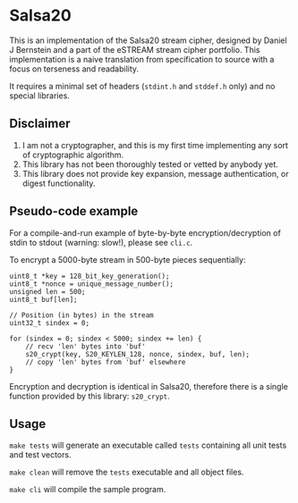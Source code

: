 Salsa20
=======

This is an implementation of the Salsa20 stream cipher, designed by
Daniel J Bernstein and a part of the eSTREAM stream cipher portfolio.
This implementation is a naive translation from specification to
source with a focus on terseness and readability.

It requires a minimal set of headers (`stdint.h` and `stddef.h` only)
and no special libraries.


Disclaimer
----------

1. I am not a cryptographer, and this is my first time implementing
   any sort of cryptographic algorithm.
2. This library has not been thoroughly tested or vetted by anybody
   yet.
3. This library does not provide key expansion, message
   authentication, or digest functionality.


Pseudo-code example
--------------------

For a compile-and-run example of byte-by-byte encryption/decryption of
stdin to stdout (warning: slow!), please see `cli.c`.

To encrypt a 5000-byte stream in 500-byte pieces sequentially:

    uint8_t *key = 128_bit_key_generation();
    uint8_t *nonce = unique_message_number();
    unsigned len = 500;
    uint8_t buf[len];

    // Position (in bytes) in the stream
    uint32_t sindex = 0;

    for (sindex = 0; sindex < 5000; sindex += len) {
        // recv 'len' bytes into 'buf'
        s20_crypt(key, S20_KEYLEN_128, nonce, sindex, buf, len);
        // copy 'len' bytes from 'buf' elsewhere
    }

Encryption and decryption is identical in Salsa20, therefore there is
a single function provided by this library: `s20_crypt`.


Usage
-----

`make tests` will generate an executable called `tests` containing
all unit tests and test vectors.

`make clean` will remove the `tests` executable and all object files.

`make cli` will compile the sample program.
